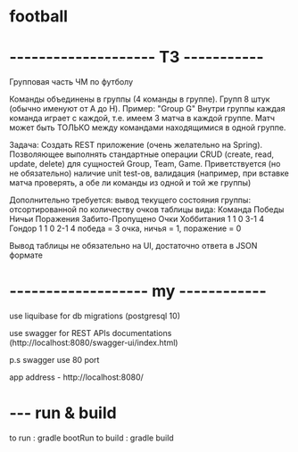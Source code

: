 # football
# -------------------- ТЗ -----------

Групповая часть ЧМ по футболу

Команды объединены в группы (4 команды в группе). Групп 8 штук (обычно именуют от A до H). Пример: "Group G"
Внутри группы каждая команда играет с каждой, т.е. имеем 3 матча в каждой группе. Матч может быть ТОЛЬКО между командами находящимися в одной группе.

Задача:
Создать REST приложение (очень желательно на Spring). Позволяющее выполнять стандартные операции CRUD (create, read, update, delete) для сущностей Group, Team, Game. Приветствуется (но не обязательно) наличие unit test-ов, валидация (например, при вставке матча проверять, а обе ли команды из одной и той же группы)

Дополнительно требуется: вывод текущего состояния группы: отсортированной по количеству очков таблицы вида:
Команда     Победы       Ничьи      Поражения        Забито-Пропущено             Очки
Хоббитания    1            1            0               3-1                         4
Гондор        1            1            0               2-1                         4
победа = 3 очка, ничья = 1, поражение = 0

Вывод таблицы не обязательно на UI, достаточно ответа в JSON формате

# ------------------- my ------------

use liquibase for db migrations (postgresql 10)

use swagger for REST APIs documentations (http://localhost:8080/swagger-ui/index.html)

p.s swagger use 80 port

app address  - http://localhost:8080/

# --- run & build

to run   : gradle bootRun
to build : gradle build


